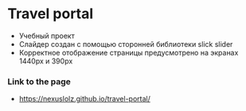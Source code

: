 # Travel portal

- Учебный проект
- Слайдер создан с помощью сторонней библиотеки slick slider
- Корректное отображение страницы предусмотрено на экранах 1440px и 390px

### Link to the page

- https://nexuslolz.github.io/travel-portal/
